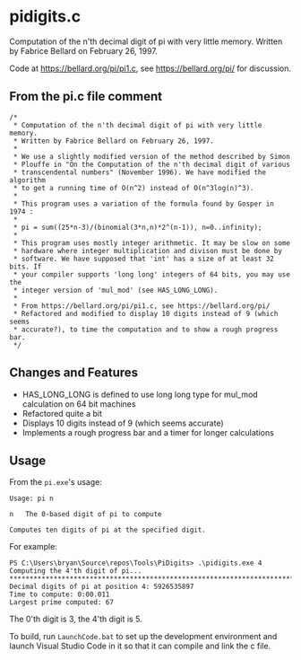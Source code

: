 # pidigits.c

Computation of the n'th decimal digit of pi with very little memory.
Written by Fabrice Bellard on February 26, 1997.

Code at https://bellard.org/pi/pi1.c, see https://bellard.org/pi/ for 
discussion.

## From the pi.c file comment
```
/*
 * Computation of the n'th decimal digit of pi with very little memory.
 * Written by Fabrice Bellard on February 26, 1997.
 *
 * We use a slightly modified version of the method described by Simon
 * Plouffe in "On the Computation of the n'th decimal digit of various
 * transcendental numbers" (November 1996). We have modified the algorithm
 * to get a running time of O(n^2) instead of O(n^3log(n)^3).
 *
 * This program uses a variation of the formula found by Gosper in 1974 :
 *
 * pi = sum((25*n-3)/(binomial(3*n,n)*2^(n-1)), n=0..infinity);
 *
 * This program uses mostly integer arithmetic. It may be slow on some
 * hardware where integer multiplication and divison must be done by
 * software. We have supposed that 'int' has a size of at least 32 bits. If
 * your compiler supports 'long long' integers of 64 bits, you may use the
 * integer version of 'mul_mod' (see HAS_LONG_LONG).
 * 
 * From https://bellard.org/pi/pi1.c, see https://bellard.org/pi/
 * Refactored and modified to display 10 digits instead of 9 (which seems
 * accurate?), to time the computation and to show a rough progress bar.
 */
```

## Changes and Features
* HAS_LONG_LONG is defined to use long long type for mul_mod calculation 
on 64 bit machines
* Refactored quite a bit
* Displays 10 digits instead of 9 (which seems accurate)
* Implements a rough progress bar and a timer for longer calculations

## Usage
From the `pi.exe`'s usage:
```
Usage: pi n

n   The 0-based digit of pi to compute

Computes ten digits of pi at the specified digit.
```

For example:
```
PS C:\Users\bryan\Source\repos\Tools\PiDigits> .\pidigits.exe 4
Computing the 4'th digit of pi...
********************************************************************************************************************.
Decimal digits of pi at position 4: 5926535897
Time to compute: 0:00.011
Largest prime computed: 67
```

The 0'th digit is 3, the 4'th digit is 5.

To build, run `LaunchCode.bat` to set up the development environment and launch Visual Studio Code in it so that it can compile and link the c file. 
